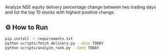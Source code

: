 Analyze NSE equity delivery percentage change between two trading days and list the top 10 stocks with highest positive change.
## ⚙️ How to Run

```bash
pip install -r requirements.txt
python scripts/fetch_delivery.py --date TODAY
python scripts/analyze_rank.py --date TODAY
